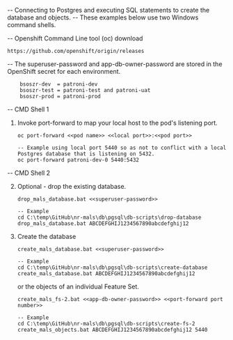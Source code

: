-- Connecting to Postgres and executing SQL statements to create the database and objects.
-- These examples below use two Windows command shells.

-- Openshift Command Line tool (oc) download

	https://github.com/openshift/origin/releases
	
-- The superuser-password and app-db-owner-password are stored in the OpenShift secret for each environment.

		bsoszr-dev  = patroni-dev 
		bsoszr-test = patroni-test and patroni-uat 
		bsoszr-prod = patroni-prod 
	
-- CMD Shell 1

1.  Invoke port-forward to map your local host to the pod's listening port.

        oc port-forward <<pod name>> <<local port>>:<<pod port>>
		
		-- Example using local port 5440 so as not to conflict with a local Postgres database that is listening on 5432.
		oc port-forward patroni-dev-0 5440:5432
		

-- CMD Shell 2

2.  Optional - drop the existing database. 

        drop_mals_database.bat <<superuser-password>>
		
		-- Example
        cd C:\temp\GitHub\nr-mals\db\pgsql\db-scripts\drop-database
        drop_mals_database.bat ABCDEFGHIJ1234567890abcdefghij12

3.  Create the database

        create_mals_database.bat <<superuser-password>>
		
		-- Example
        cd C:\temp\GitHub\nr-mals\db\pgsql\db-scripts\create-database
        create_mals_database.bat ABCDEFGHIJ1234567890abcdefghij12
		
	or the objects of an individual Feature Set. 
		
        create_mals_fs-2.bat <<app-db-owner-password>> <<port-forward port number>>
		
		-- Example
        cd C:\temp\GitHub\nr-mals\db\pgsql\db-scripts\create-fs-2
        create_mals_objects.bat ABCDEFGHIJ1234567890abcdefghij12 5440
